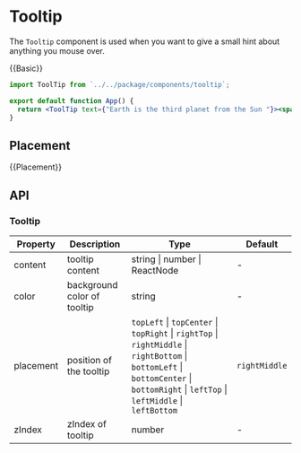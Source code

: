 # Tooltip
The `Tooltip` component is used when you want to give a small hint about anything you mouse over.

{{Basic}}
```jsx
import ToolTip from `../../package/components/tooltip`;

export default function App() {
  return <ToolTip text={"Earth is the third planet from the Sun "}><span>Earth</span></ToolTip>;
}
```

## Placement

{{Placement}}

## API

### Tooltip
| Property | Description | Type | Default |
| --- | --- | --- | --- |
| content | tooltip content | string \| number \| ReactNode | - |
| color | background color of tooltip | string | - |
| placement |  position of the tooltip| `topLeft` \| `topCenter` \| `topRight` \| `rightTop` \| `rightMiddle` \| `rightBottom` \| `bottomLeft` \| `bottomCenter` \| `bottomRight` \| `leftTop` \| `leftMiddle` \| `leftBottom` | `rightMiddle` | - |
| zIndex | zIndex of tooltip | number | - |